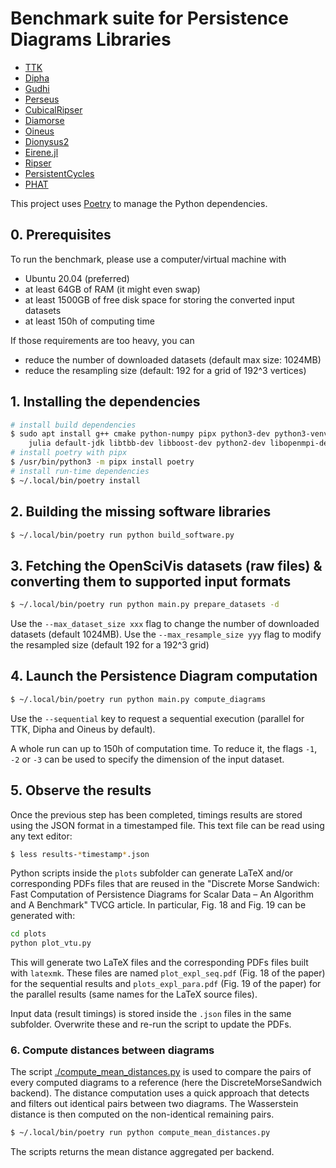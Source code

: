 Benchmark suite for Persistence Diagrams Libraries
==================================================


* [TTK](https://topology-tool-kit.github.io)
* [Dipha](https://github.com/DIPHA/dipha)
* [Gudhi](https://gudhi.inria.fr/)
* [Perseus](https://people.maths.ox.ac.uk/nanda/perseus/index.html)
* [CubicalRipser](https://github.com/CubicalRipser/CubicalRipser_3dim)
* [Diamorse](https://github.com/AppliedMathematicsANU/diamorse)
* [Oineus](https://github.com/grey-narn/oineus)
* [Dionysus2](https://mrzv.org/software/dionysus2)
* [Eirene.jl](https://github.com/Eetion/Eirene.jl)
* [Ripser](https://github.com/Ripser/ripser)
* [PersistentCycles](https://github.com/IuricichF/PersistenceCycles)
* [PHAT](https://bitbucket.org/phat-code/phat)

This project uses [Poetry](https://python-poetry.org/) to manage the
Python dependencies.

## 0. Prerequisites

To run the benchmark, please use a computer/virtual machine with
* Ubuntu 20.04 (preferred)
* at least 64GB of RAM (it might even swap)
* at least 1500GB of free disk space for storing the converted input datasets
* at least 150h of computing time

If those requirements are too heavy, you can
* reduce the number of downloaded datasets (default max size: 1024MB)
* reduce the resampling size (default: 192 for a grid of 192^3 vertices)

## 1. Installing the dependencies

```sh
# install build dependencies
$ sudo apt install g++ cmake python-numpy pipx python3-dev python3-venv libeigen3-dev \
    julia default-jdk libtbb-dev libboost-dev python2-dev libopenmpi-dev libgl1-mesa-dev
# install poetry with pipx
$ /usr/bin/python3 -m pipx install poetry
# install run-time dependencies
$ ~/.local/bin/poetry install
```

## 2. Building the missing software libraries

```sh
$ ~/.local/bin/poetry run python build_software.py
```

## 3. Fetching the OpenSciVis datasets (raw files) & converting them to supported input formats

```sh
$ ~/.local/bin/poetry run python main.py prepare_datasets -d
```

Use the `--max_dataset_size xxx` flag to change the number of downloaded
datasets (default 1024MB). Use the `--max_resample_size yyy` flag to
modify the resampled size (default 192 for a 192^3 grid)

## 4. Launch the Persistence Diagram computation

```sh
$ ~/.local/bin/poetry run python main.py compute_diagrams
```

Use the `--sequential` key to request a sequential execution (parallel
for TTK, Dipha and Oineus by default).

A whole run can up to 150h of computation time. To reduce it, the
flags `-1`, `-2` or `-3` can be used to specify the dimension of the
input dataset.

## 5. Observe the results

Once the previous step has been completed, timings results are stored
using the JSON format in a timestamped file. This text file can be
read using any text editor:

```sh
$ less results-*timestamp*.json
```

Python scripts inside the `plots` subfolder can generate LaTeX and/or
corresponding PDFs files that are reused in the "Discrete Morse
Sandwich: Fast Computation of Persistence Diagrams for Scalar Data –
An Algorithm and A Benchmark" TVCG article. In particular, Fig. 18 and
Fig. 19 can be generated with:

```sh
cd plots
python plot_vtu.py
```

This will generate two LaTeX files and the corresponding PDFs files
built with `latexmk`. These files are named `plot_expl_seq.pdf` (Fig. 18 of the
paper) for
the sequential results and `plots_expl_para.pdf` (Fig. 19 of the paper) for the parallel
results (same names for the LaTeX source files).

Input data (result timings) is stored inside the `.json` files in the
same subfolder. Overwrite these and re-run the script to update the
PDFs.

### 6. Compute distances between diagrams

The script [./compute_mean_distances.py](compute_mean_distances.py) is
used to compare the pairs of every computed diagrams to a reference
(here the DiscreteMorseSandwich backend). The distance computation uses
a quick approach that detects and filters out identical pairs between
two diagrams. The Wasserstein distance is then computed on the
non-identical remaining pairs.

```sh
$ ~/.local/bin/poetry run python compute_mean_distances.py
```

The scripts returns the mean distance aggregated per backend.
